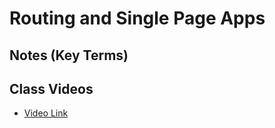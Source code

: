 # Routing and Single Page Apps

##  Notes (Key Terms)

## Class Videos
- [Video Link](https://www.youtube.com/watch?v=Zwl-UeaGyY0&list=PLVngfM2hsbi8gIVLWmnvSc975LAPYInrA&index=34)
